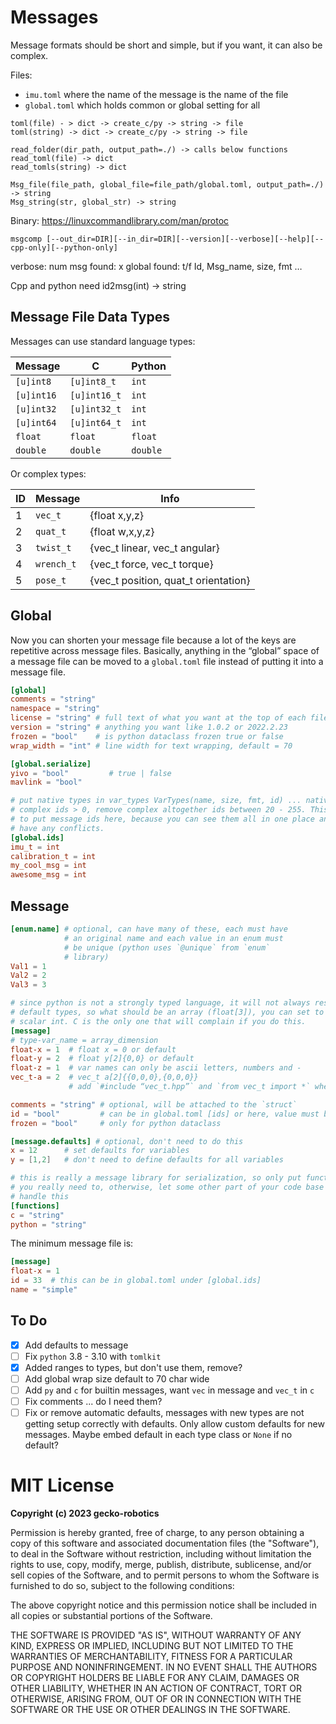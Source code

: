 # Messages

Message formats should be short and simple, but if you want, it can also be complex.

Files:

- `imu.toml` where the name of the message is the name of the file
- `global.toml` which holds common or global setting for all

```
toml(file) - > dict -> create_c/py -> string -> file
toml(string) -> dict -> create_c/py -> string -> file

read_folder(dir_path, output_path=./) -> calls below functions
read_toml(file) -> dict
read_tomls(string) -> dict

Msg_file(file_path, global_file=file_path/global.toml, output_path=./) -> string
Msg_string(str, global_str) -> string
```

Binary:
https://linuxcommandlibrary.com/man/protoc

```
msgcomp [--out_dir=DIR][--in_dir=DIR][--version][--verbose][--help][--cpp-only][--python-only]
```

verbose:
num msg found: x
global found: t/f
Id, Msg_name, size, fmt
…

Cpp and python need id2msg(int) -> string

## Message File Data Types

Messages can use standard language types:

| Message    | C            | Python   |
|------------|--------------|----------|
| `[u]int8`  | `[u]int8_t`  | `int`    |
| `[u]int16` | `[u]int16_t` | `int`    |
| `[u]int32` | `[u]int32_t` | `int`    |
| `[u]int64` | `[u]int64_t` | `int`    |
| `float`    | `float`      | `float`  |
| `double`   | `double`     | `double` |

Or complex types:

| ID | Message    | Info                             |
|----|------------|----------------------------------|
| 1  | `vec_t`    | {float x,y,z}
| 2  | `quat_t`   | {float w,x,y,z}
| 3  | `twist_t`  | {vec_t linear, vec_t angular}
| 4  | `wrench_t` | {vec_t force, vec_t torque}
| 5  | `pose_t`   | {vec_t position, quat_t orientation}


## Global

Now you can shorten your message file because a lot of the keys are repetitive across
message files. Basically, anything in the “global” space of a message file can be moved
to a `global.toml` file instead of putting it into a message file.

```toml
[global]
comments = "string"
namespace = "string"
license = "string" # full text of what you want at the top of each file
version = "string" # anything you want like 1.0.2 or 2022.2.23
frozen = "bool"    # is python dataclass frozen true or false
wrap_width = "int" # line width for text wrapping, default = 70

[global.serialize]
yivo = "bool"         # true | false
mavlink = "bool"

# put native types in var_types VarTypes(name, size, fmt, id) ... native ids = 0,
# complex ids > 0, remove complex altogether ids between 20 - 255. This is nice
# to put message ids here, because you can see them all in one place and know you don’t
# have any conflicts.
[global.ids]
imu_t = int
calibration_t = int
my_cool_msg = int
awesome_msg = int
```

## Message

```toml
[enum.name] # optional, can have many of these, each must have
            # an original name and each value in an enum must
            # be unique (python uses `@unique` from `enum`
            # library)
Val1 = 1
Val2 = 2
Val3 = 3

# since python is not a strongly typed language, it will not always respect
# default types, so what should be an array (float[3]), you can set to a
# scalar int. C is the only one that will complain if you do this.
[message]
# type-var_name = array_dimension
float-x = 1  # float x = 0 or default
float-y = 2  # float y[2]{0,0} or default
float-z = 1  # var names can only be ascii letters, numbers and -
vec_t-a = 2  # vec_t a[2]{{0,0,0},{0,0,0}}
             # add `#include “vec_t.hpp”` and `from vec_t import *` when generated

comments = "string" # optional, will be attached to the `struct`
id = "bool"         # can be in global.toml [ids] or here, value must be between 20 - 255
frozen = "bool"     # only for python dataclass

[message.defaults] # optional, don't need to do this
x = 12      # set defaults for variables
y = [1,2]   # don't need to define defaults for all variables

# this is really a message library for serialization, so only put functions if
# you really need to, otherwise, let some other part of your code base
# handle this
[functions]
c = "string"
python = "string"
```

The minimum message file is:

```toml
[message]
float-x = 1
id = 33  # this can be in global.toml under [global.ids]
name = "simple"
```

## To Do

- [x] Add defaults to message
- [ ] Fix `python` 3.8 - 3.10 with `tomlkit`
- [x] Added ranges to types, but don't use them, remove?
- [ ] Add global wrap size default to 70 char wide
- [ ] Add `py` and `c` for builtin messages, want `vec` in message and `vec_t` in `c`
- [ ] Fix comments ... do I need them?
- [ ] Fix or remove automatic defaults, messages with new types are not
      getting setup correctly with defaults. Only allow custom defaults
      for new messages. Maybe embed default in each type class or `None`
      if no default?

# MIT License

**Copyright (c) 2023 gecko-robotics**

Permission is hereby granted, free of charge, to any person obtaining a copy
of this software and associated documentation files (the "Software"), to deal
in the Software without restriction, including without limitation the rights
to use, copy, modify, merge, publish, distribute, sublicense, and/or sell
copies of the Software, and to permit persons to whom the Software is
furnished to do so, subject to the following conditions:

The above copyright notice and this permission notice shall be included in all
copies or substantial portions of the Software.

THE SOFTWARE IS PROVIDED "AS IS", WITHOUT WARRANTY OF ANY KIND, EXPRESS OR
IMPLIED, INCLUDING BUT NOT LIMITED TO THE WARRANTIES OF MERCHANTABILITY,
FITNESS FOR A PARTICULAR PURPOSE AND NONINFRINGEMENT. IN NO EVENT SHALL THE
AUTHORS OR COPYRIGHT HOLDERS BE LIABLE FOR ANY CLAIM, DAMAGES OR OTHER
LIABILITY, WHETHER IN AN ACTION OF CONTRACT, TORT OR OTHERWISE, ARISING FROM,
OUT OF OR IN CONNECTION WITH THE SOFTWARE OR THE USE OR OTHER DEALINGS IN THE
SOFTWARE.